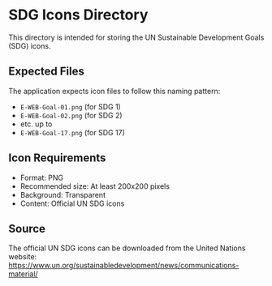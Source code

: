 # SDG Icons Directory

This directory is intended for storing the UN Sustainable Development Goals (SDG) icons.

## Expected Files

The application expects icon files to follow this naming pattern:
- `E-WEB-Goal-01.png` (for SDG 1)
- `E-WEB-Goal-02.png` (for SDG 2)
- etc. up to
- `E-WEB-Goal-17.png` (for SDG 17)

## Icon Requirements
- Format: PNG
- Recommended size: At least 200x200 pixels
- Background: Transparent
- Content: Official UN SDG icons

## Source
The official UN SDG icons can be downloaded from the United Nations website:
https://www.un.org/sustainabledevelopment/news/communications-material/

